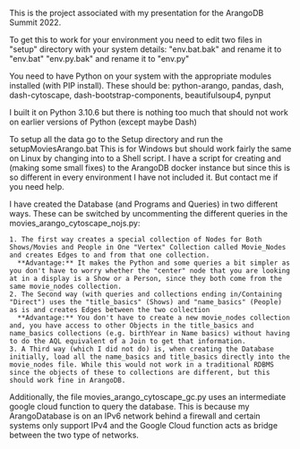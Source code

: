 This is the project associated with my presentation for the ArangoDB Summit 2022.

To get this to work for your environment you need to edit two files in  "setup" directory with your system details: 
    "env.bat.bak" and rename it to "env.bat" 
    "env.py.bak" and rename it to "env.py"

You need to have Python on your system with the appropriate modules installed (with PIP install). 
These should be: python-arango, pandas, dash, dash-cytoscape, dash-bootstrap-components, beautifulsoup4, pynput

I built it on Python 3.10.6 but there is nothing too much that should not work on earlier versions of Python (except maybe Dash)

To setup all the data go to the Setup directory and run the setupMoviesArango.bat
This is for Windows but should work fairly the same on Linux by changing into to a Shell script.
I have a script for creating and (making some small fixes) to the ArangoDB docker instance but since this is so different in every environment I have not included it.  But contact me if you need help.

I have created the Database (and Programs and Queries) in two different ways. These can be switched by uncommenting the different queries in the movies_arango_cytoscape_nojs.py:  

    1. The first way creates a special collection of Nodes for Both Shows/Movies and People in One "Vertex" Collection called Movie_Nodes and creates Edges to and from that one collection.
      **Advantage:** It makes the Python and some queries a bit simpler as you don't have to worry whether the "center" node that you are looking at in a display is a Show or a Person, since they both come from the same movie_nodes collection.
    2. The Second way (with queries and collections ending in/Containing "Direct") uses the "title_basics" (Shows) and "name_basics" (People) as is and creates Edges between the two collection
      **Advantage:** You don't have to create a new movie_nodes collection and, you have access to other Objects in the title_basics and name_basics collections (e.g. birthYear in Name basics) without having to do the AQL equivalent of a Join to get that information.
    3. A Third way (which I did not do) is, when creating the Database initially, load all the name_basics and title_basics directly into the movie_nodes file. While this would not work in a traditional RDBMS since the objects of these to collections are different, but this should work fine in ArangoDB.

Additionally, the file movies_arango_cytoscape_gc.py uses an intermediate google cloud function to query the database. This is because my ArangoDatabase is on an IPv6 network behind a firewall and certain systems only support IPv4 and the Google Cloud function acts as bridge between the two type of networks.
